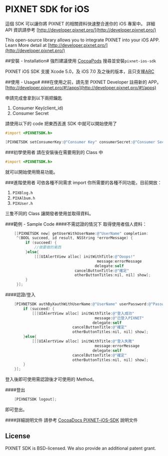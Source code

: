 PIXNET SDK for iOS
==============

這個 SDK 可以讓你將 PIXNET 的相關資料快速整合進你的 iOS 專案中。
詳細 API 資訊請參考 [http://developer.pixnet.pro/](http://developer.pixnet.pro/)
 
This open-source library allows you to integrate PIXNET into your iOS APP.
Learn More detail at [http://developer.pixnet.pro/](http://developer.pixnet.pro/) 

##安裝 - Installation#
強烈建議使用 [CocoaPods](http://cocoapods.org/) 搜尋並安裝`pixnet-ios-sdk`

PIXNET iOS SDK 支援 Xcode 5.0，及 iOS 7.0 及之後的版本，且只支援[ARC](http://en.wikipedia.org/wiki/Automatic_Reference_Counting)

##使用 - Usage#
###在使用之前，請先至 PIXNET Developer 註冊新的 APP。
[http://developer.pixnet.pro/#!/apps](http://developer.pixnet.pro/#!/apps)

申請完成會拿到以下兩把鑰匙

 1. Consumer Key(client_id)
 2. Consumer Secret 

請使用以下的 code 把東西丟進 SDK 中就可以開始使用了
```objective-c
#import <PIXNETSDK.h>

[PIXNETSDK setConsumerKey:@"Consumer Key" consumerSecret:@"Consumer Secret"];
```

###初學使用者
請在安裝後在需要用到的 Class 中

```objective-c
#import <PIXNETSDK.h>
```

就可以開始使用簡易功能。


###進階使用者
可依各種不同需求 import 你所需要的各種不同功能，目前開放：

 1. `PIXBlog.h`
 2. `PIXAlbum.h`
 3. `PIXUser.h`

三隻不同的 Class 讓開發者使用並取得資料。

###範例 - Sample Code
####不需認證的情況下
取得使用者個人資料：
```Objective-C
    [[PIXNETSDK new] getUserWithUserName:@"UserName" completion:
     ^(BOOL succeed, id result, NSString *errorMessage) {
         if (succeed) {
             //做要做的東西
         }else{
             [[[UIAlertView alloc] initWithTitle:@"Ooops!"
                                         message:errorMessage
                                        delegate:self
                               cancelButtonTitle:@"確定"
                               otherButtonTitles:nil, nil] show];
         }
     }];
```
####認證/登入
```Objective-C
    [PIXNETSDK authByXauthWithUserName:@"UserName" userPassword:@"Password" requestCompletion:^(BOOL succeed, id result, NSString *errorMessage) {
        if (succeed) {
            [[[UIAlertView alloc] initWithTitle:@"登入成功"
                                        message:@"已登入PIXNET"
                                       delegate:self
                              cancelButtonTitle:@"確定"
                              otherButtonTitles:nil, nil] show];
        }else{
            [[[UIAlertView alloc] initWithTitle:@"登入失敗"
                                        message:errorMessage
                                       delegate:self
                              cancelButtonTitle:@"確定"
                              otherButtonTitles:nil, nil] show];
        }
    }];
```
登入後即可使用需認證後才可使用的 Method。

####登出
```Objective-C
    [PIXNETSDK logout];
```
即可登出。

####詳細說明文件
請參考 [CocoaDocs PIXNET-iOS-SDK](http://cocoadocs.org/docsets/PIXNET-iOS-SDK/0.2/index.html) 說明文件

## License
PIXNET SDK is BSD-licensed. We also provide an additional patent grant.


